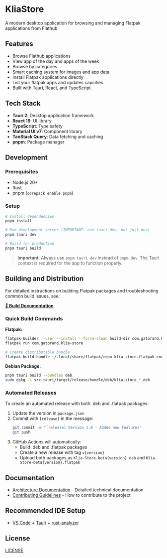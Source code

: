 # KliaStore

A modern desktop application for browsing and managing Flatpak applications from Flathub

## Features

- Browse Flathub applications
- View app of the day and apps of the week
- Browse by categories
- Smart caching system for images and app data
- Install Flatpak applications directly
- List your flatpak apps and updates capcities
- Built with Tauri, React, and TypeScript

## Tech Stack

- **Tauri 2**: Desktop application framework
- **React 19**: UI library
- **TypeScript**: Type safety
- **Material UI v7**: Component library
- **TanStack Query**: Data fetching and caching
- **pnpm**: Package manager

## Development

### Prerequisites

- Node.js 20+
- Rust
- pnpm (`corepack enable pnpm`)

### Setup

```bash
# Install dependencies
pnpm install

# Run development server (IMPORTANT: use tauri dev, not just dev)
pnpm tauri dev

# Build for production
pnpm tauri build
```

> **Important**: Always use `pnpm tauri dev` instead of `pnpm dev`. The Tauri context is required for the app to function properly.

## Building and Distribution

For detailed instructions on building Flatpak packages and troubleshooting common build issues, see:

**[📖 Build Documentation](./architecture.md#build-and-distribution)**

### Quick Build Commands

**Flatpak:**
```bash
flatpak-builder --user --install --force-clean build-dir com.gatorand.klia-store.yml
flatpak run com.gatorand.klia-store

# Create distributable bundle
flatpak build-bundle ~/.local/share/flatpak/repo klia-store.flatpak com.gatorand.klia-store
```

**Debian Package:**
```bash
pnpm tauri build --bundles deb
sudo dpkg -i src-tauri/target/release/bundle/deb/klia-store_*.deb
```

### Automated Releases

To create an automated release with both .deb and .flatpak packages:

1. Update the version in `package.json`
2. Commit with `[release]` in the message:
   ```bash
   git commit -m "[release] Version 1.0 - Added new features"
   git push
   ```
3. GitHub Actions will automatically:
   - Build .deb and .flatpak packages
   - Create a new release with tag `v{version}`
   - Upload both packages as `Klia-Store-beta{version}.deb` and `Klia-Store-beta{version}.flatpak`

## Documentation

- [Architecture Documentation](./architecture.md) - Detailed technical documentation
- [Contributing Guidelines](./CONTRIBUTING.md) - How to contribute to the project

## Recommended IDE Setup

- [VS Code](https://code.visualstudio.com/) + [Tauri](https://marketplace.visualstudio.com/items?itemName=tauri-apps.tauri-vscode) + [rust-analyzer](https://marketplace.visualstudio.com/items?itemName=rust-lang.rust-analyzer)

## License

[LICENSE](./LICENSE.md)

